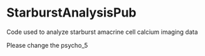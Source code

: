 # StarburstAnalysisPub
Code used to analyze starburst amacrine cell calcium imaging data 

Please change the psycho_5
